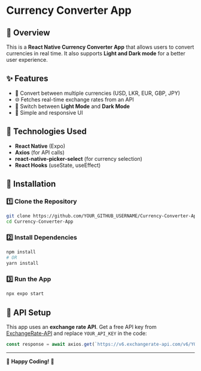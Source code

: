 # Currency Converter App

## 🌟 Overview
This is a **React Native Currency Converter App** that allows users to convert currencies in real time. It also supports **Light and Dark mode** for a better user experience.

## ✨ Features
- 💱 Convert between multiple currencies (USD, LKR, EUR, GBP, JPY)
- 🌐 Fetches real-time exchange rates from an API
- 🎨 Switch between **Light Mode** and **Dark Mode**
- 📱 Simple and responsive UI

## 🚀 Technologies Used
- **React Native** (Expo)
- **Axios** (for API calls)
- **react-native-picker-select** (for currency selection)
- **React Hooks** (useState, useEffect)

## 🔧 Installation

### 1️⃣ Clone the Repository
```bash
git clone https://github.com/YOUR_GITHUB_USERNAME/Currency-Converter-App.git
cd Currency-Converter-App
```

### 2️⃣ Install Dependencies
```bash
npm install
# OR
yarn install
```

### 3️⃣ Run the App
```bash
npx expo start
```

## 🔑 API Setup
This app uses an **exchange rate API**. Get a free API key from [ExchangeRate-API](https://www.exchangerate-api.com/) and replace `YOUR_API_KEY` in the code:

```javascript
const response = await axios.get(`https://v6.exchangerate-api.com/v6/YOUR_API_KEY/latest/${baseCurrency}`);
```


---
🚀 **Happy Coding!** 🎉

